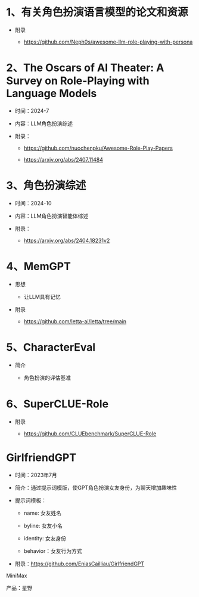 # 1、**有关角色扮演语言模型的论文和资源**

* 附录

  * https://github.com/Neph0s/awesome-llm-role-playing-with-persona



# 2、The Oscars of AI Theater: A Survey on Role-Playing with Language Models

* 时间：2024-7

* 内容：LLM角色扮演综述

* 附录：

  * https://github.com/nuochenpku/Awesome-Role-Play-Papers

  * https://arxiv.org/abs/2407.11484





# 3、角色扮演综述

* 时间：2024-10

* 内容：LLM角色扮演智能体综述

* 附录：

  * https://arxiv.org/abs/2404.18231v2



# 4、MemGPT

* 思想

  * 让LLM具有记忆

* 附录

  * https://github.com/letta-ai/letta/tree/main



# 5、CharacterEval

* 简介

  * 角色扮演的评估基准



# 6、SuperCLUE-Role

* 附录

  * https://github.com/CLUEbenchmark/SuperCLUE-Role



# GirlfriendGPT

* 时间：2023年7月

* 简介：通过提示词模版，使GPT角色扮演女友身份，为聊天增加趣味性

* 提示词模板：

  * name: 女友姓名

  * byline: 女友小名

  * identity: 女友身份

  * behavior：女友行为方式

* 附录：https://github.com/EniasCailliau/GirlfriendGPT





MiniMax

产品：星野

